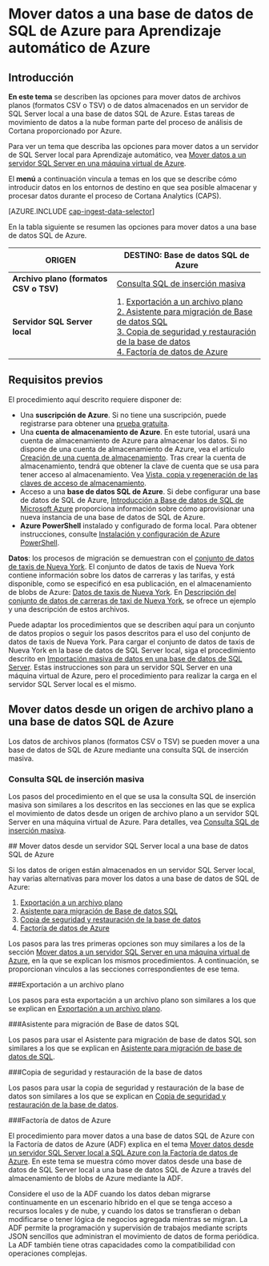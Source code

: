 <properties 
	pageTitle="Mover datos a una base de datos de SQL de Azure para Aprendizaje automático de Azure | Azure" 
	description="Crear tabla SQL y cargar datos en ella" 
	services="machine-learning" 
	documentationCenter="" 
	authors="fashah" 
	manager="jacob.spoelstra" 
	editor="" 
	videoId=""
	scriptId="" />

<tags 
	ms.service="machine-learning" 
	ms.workload="data-services" 
	ms.tgt_pltfrm="na" 
	ms.devlang="na" 
	ms.topic="article" 
	ms.date="02/08/2016" 
	ms.author="fashah;bradsev" />

# Mover datos a una base de datos de SQL de Azure para Aprendizaje automático de Azure

## Introducción
**En este tema** se describen las opciones para mover datos de archivos planos (formatos CSV o TSV) o de datos almacenados en un servidor de SQL Server local a una base de datos SQL de Azure. Estas tareas de movimiento de datos a la nube forman parte del proceso de análisis de Cortana proporcionado por Azure.

Para ver un tema que describa las opciones para mover datos a un servidor de SQL Server local para Aprendizaje automático, vea [Mover datos a un servidor SQL Server en una máquina virtual de Azure](machine-learning-data-science-move-sql-server-virtual-machine.md).

El **menú** a continuación vincula a temas en los que se describe cómo introducir datos en los entornos de destino en que sea posible almacenar y procesar datos durante el proceso de Cortana Analytics (CAPS).

[AZURE.INCLUDE [cap-ingest-data-selector](../../includes/cap-ingest-data-selector.md)]

En la tabla siguiente se resumen las opciones para mover datos a una base de datos SQL de Azure.

<b>ORIGEN</b> |<b>DESTINO: Base de datos SQL de Azure</b> |
-------------- |--------------------------------|
<b>Archivo plano (formatos CSV o TSV)</b> |<a href="#bulk-insert-sql-query">Consulta SQL de inserción masiva |
<b>Servidor SQL Server local</b> | 1\. <a href="#export-flat-file">Exportación a un archivo plano<br> 2. <a href="#insert-tables-bcp">Asistente para migración de Base de datos SQL<br> 3. <a href="#db-migration">Copia de seguridad y restauración de la base de datos<br> 4. <a href="#adf">Factoría de datos de Azure |


## <a name="prereqs"></a>Requisitos previos
El procedimiento aquí descrito requiere disponer de:

* Una **suscripción de Azure**. Si no tiene una suscripción, puede registrarse para obtener una [prueba gratuita](https://azure.microsoft.com/pricing/free-trial/).
* Una **cuenta de almacenamiento de Azure**. En este tutorial, usará una cuenta de almacenamiento de Azure para almacenar los datos. Si no dispone de una cuenta de almacenamiento de Azure, vea el artículo [Creación de una cuenta de almacenamiento](storage-create-storage-account.md#create-a-storage-account). Tras crear la cuenta de almacenamiento, tendrá que obtener la clave de cuenta que se usa para tener acceso al almacenamiento. Vea [Vista, copia y regeneración de las claves de acceso de almacenamiento](storage-create-storage-account.md#view-copy-and-regenerate-storage-access-keys).
* Acceso a una **base de datos SQL de Azure**. Si debe configurar una base de datos de SQL de Azure, [Introducción a Base de datos de SQL de Microsoft Azure](../sql-database/sql-database-get-started.md) proporciona información sobre cómo aprovisionar una nueva instancia de una base de datos de SQL de Azure.
* **Azure PowerShell** instalado y configurado de forma local. Para obtener instrucciones, consulte [Instalación y configuración de Azure PowerShell](../powershell-install-configure.md).

**Datos**: los procesos de migración se demuestran con el [conjunto de datos de taxis de Nueva York](http://chriswhong.com/open-data/foil_nyc_taxi/). El conjunto de datos de taxis de Nueva York contiene información sobre los datos de carreras y las tarifas, y está disponible, como se especificó en esa publicación, en el almacenamiento de blobs de Azure: [Datos de taxis de Nueva York](http://www.andresmh.com/nyctaxitrips/). En [Descripción del conjunto de datos de carreras de taxi de Nueva York](machine-learning-data-science-process-sql-walkthrough.md#dataset), se ofrece un ejemplo y una descripción de estos archivos.
 
Puede adaptar los procedimientos que se describen aquí para un conjunto de datos propios o seguir los pasos descritos para el uso del conjunto de datos de taxis de Nueva York. Para cargar el conjunto de datos de taxis de Nueva York en la base de datos de SQL Server local, siga el procedimiento descrito en [Importación masiva de datos en una base de datos de SQL Server](machine-learning-data-science-process-sql-walkthrough.md#dbload). Estas instrucciones son para un servidor SQL Server en una máquina virtual de Azure, pero el procedimiento para realizar la carga en el servidor SQL Server local es el mismo.

## <a name="file-to-azure-sql-database"></a> Mover datos desde un origen de archivo plano a una base de datos SQL de Azure

Los datos de archivos planos (formatos CSV o TSV) se pueden mover a una base de datos de SQL de Azure mediante una consulta SQL de inserción masiva.

### <a name="bulk-insert-sql-query"></a> Consulta SQL de inserción masiva

Los pasos del procedimiento en el que se usa la consulta SQL de inserción masiva son similares a los descritos en las secciones en las que se explica el movimiento de datos desde un origen de archivo plano a un servidor SQL Server en una máquina virtual de Azure. Para detalles, vea [Consulta SQL de inserción masiva](machine-learning-data-science-move-sql-server-virtual-machine.md#insert-tables-bulkquery).

##<a name="sql-on-prem-to-sazure-sql-database"></a> Mover datos desde un servidor SQL Server local a una base de datos SQL de Azure

Si los datos de origen están almacenados en un servidor SQL Server local, hay varias alternativas para mover los datos a una base de datos de SQL de Azure:

1. [Exportación a un archivo plano](#export-flat-file) 
2. [Asistente para migración de Base de datos SQL](#insert-tables-bcp)
3. [Copia de seguridad y restauración de la base de datos](#db-migration)
4. [Factoría de datos de Azure](#adf)

Los pasos para las tres primeras opciones son muy similares a los de la sección [Mover datos a un servidor SQL Server en una máquina virtual de Azure](machine-learning-data-science-move-sql-server-virtual-machine.md), en la que se explican los mismos procedimientos. A continuación, se proporcionan vínculos a las secciones correspondientes de ese tema.

###<a name="export-flat-file"></a>Exportación a un archivo plano

Los pasos para esta exportación a un archivo plano son similares a los que se explican en [Exportación a un archivo plano](machine-learning-data-science-move-sql-server-virtual-machine.md#export-flat-file).

###<a name="insert-tables-bcp"></a>Asistente para migración de Base de datos SQL

Los pasos para usar el Asistente para migración de base de datos SQL son similares a los que se explican en [Asistente para migración de base de datos de SQL](machine-learning-data-science-move-sql-server-virtual-machine.md#sql-migration).

###<a name="db-migration"></a>Copia de seguridad y restauración de la base de datos

Los pasos para usar la copia de seguridad y restauración de la base de datos son similares a los que se explican en [Copia de seguridad y restauración de la base de datos](machine-learning-data-science-move-sql-server-virtual-machine.md#sql-backup).

###<a name="adf"></a>Factoría de datos de Azure

El procedimiento para mover datos a una base de datos SQL de Azure con la Factoría de datos de Azure (ADF) explica en el tema [Mover datos desde un servidor SQL Server local a SQL Azure con la Factoría de datos de Azure](machine-learning-data-science-move-sql-azure-adf.md). En este tema se muestra cómo mover datos desde una base de datos de SQL Server local a una base de datos SQL de Azure a través del almacenamiento de blobs de Azure mediante la ADF.

Considere el uso de la ADF cuando los datos deban migrarse continuamente en un escenario híbrido en el que se tenga acceso a recursos locales y de nube, y cuando los datos se transfieran o deban modificarse o tener lógica de negocios agregada mientras se migran. La ADF permite la programación y supervisión de trabajos mediante scripts JSON sencillos que administran el movimiento de datos de forma periódica. La ADF también tiene otras capacidades como la compatibilidad con operaciones complejas.

<!---HONumber=AcomDC_0406_2016-->